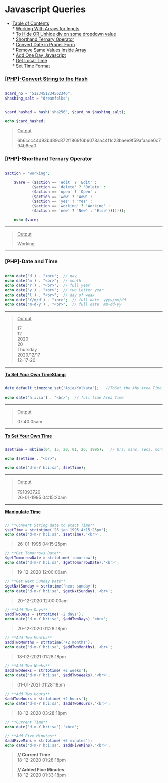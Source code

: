 Javascript Queries
===================

   * [Table of Contents](#table-of-contents)    
         * [<ins>Working With Arrays for Inputs<ins></ins></ins>](#working-with-arrays-for-inputs)    
         * [<ins>To Hide OR Unhide div on some dropdown value</ins>](#to-hide-or-unhide-div-on-some-dropdown-value)    
         * [<ins>Shorthand Ternary Operator</ins>](#shorthand-ternary-operator)    
         * [<ins>Convert Date in Proper Form</ins>](#convert-date-in-proper-form)    
         * [<ins>Remove Same Values Inside Array</ins>](#remove-same-values-inside-array)    
         * [<ins>Add One Day Javascript<ins></ins></ins>](#add-one-day-javascript)    
         * [<ins>Get Local Time<ins></ins></ins>](#get-local-time)    
         * [<ins>Set Time Format<ins></ins></ins>](#set-time-format)          


### <ins>[PHP]-Convert String to the Hash<ins>    

```php

$card_no = "5123451234562346";
$hashing_salt = "dreamfolks";


$card_hashed = hash('sha256', $card_no.$hashing_salt);

echo $card_hashed;

```
> <ins>Output</ins>
>
>6b6ccc44d93b489c872f1869f6b6078aa44f1c23baee9f59afaade0c794b8ea0


### [PHP]-Shorthand Ternary Operator

```php

$action = 'working';

    $vare = ($action == 'edit' ? 'Edit' : 
            ($action == 'delete' ? 'Delete' : 
            ($action == 'open' ? 'Open' : 
            ($action == 'wow' ? 'Wow' : 
            ($action == 'yes' ? 'Yes' : 
            ($action == 'working' ? 'Working' : 
            ($action == 'new' ? 'New' : 'Else')))))));

    echo $vare;

```
___

> <ins>Output</ins>
> 
> Working
___


### [PHP]-Date and Time

```php

echo date('d') . "<br>";  // day
echo date('m') . "<br>";  // month
echo date('Y') . "<br>";  // full year
echo date('y') . "<br>";  // two Letter year
echo date('l') . "<br>";  // day of weak
echo date('Y/m/d') . "<br>";  // full date  yyyy/mm/dd
echo date('m-d-y') . "<br>";  // full date  mm-dd-yy

```

___

> <ins>Output</ins>
> 
> 17     
> 12       
> 2020   
> 20   
> Thursday   
> 2020/12/17   
> 12-17-20   
> 
___

**<ins>To Set Your Own TimeStamp</ins>**

```php

date_default_timezone_set('Asia/Kolkata');   //ToSet the ANy Area Time   

echo date('h:i:sa') . "<br>";  // full time Area Time

```

___

> <ins>Output</ins>
> 
>07:40:05am
___

**<ins>To Set Your Own Time</ins>**

```php

$setTime = mktime(04, 15, 20, 01, 26, 1995);   // hrs, mins, secs, month, date, year

echo $setTime . "<br>";

echo date('d-m-Y h:i:sa', $setTime);

```

___

> <ins>Output</ins>
> 
> 791093720   
> 26-01-1995 04:15:20am
___

**<ins>Manipulate Time</ins>**

```php

// **Convert String date to exact Time**
$setTime = strtotime('26 jan 1995 4:15:25pm');
echo date('d-m-Y h:i:sa', $setTime).'<br>';
```
> 26-01-1995 04:15:25pm

```php
// **Get Tomorrows Date**
$getTomorrowDate = strtotime('tomorrow');
echo date('d-m-Y h:i:sa', $getTomorrowDate).'<br>';
```
> 19-12-2020 12:00:00am

```php
// **Get Next Sunday Date**
$getNxtSunday = strtotime('next sunday');
echo date('d-m-Y h:i:sa', $getNxtSunday).'<br>';
```
> 20-12-2020 12:00:00am

```php
// **Add Two Days**
$addTwoDays = strtotime('+2 days');
echo date('d-m-Y h:i:sa', $addTwoDays).'<br>';
```
> 20-12-2020 01:28:18pm

```php
// **Add Two Months**
$addTwoMonths = strtotime('+2 months');
echo date('d-m-Y h:i:sa', $addTwoMonths).'<br>';
```
> 18-02-2021 01:28:18pm

```php
// **Add Two Weeks**
$addTwoWeeks = strtotime('+2 weeks');
echo date('d-m-Y h:i:sa', $addTwoWeeks).'<br>';
```
> 01-01-2021 01:28:18pm

```php
// **Add Two Hours**
$addTwoHours = strtotime('+2 hours');
echo date('d-m-Y h:i:sa', $addTwoHours).'<br>';
```
> 18-12-2020 03:28:18pm

```php
// **Current Time**
echo date('d-m-Y h:i:sa').'<br>';

// **Add Five Minutes**
$addFiveMins = strtotime('+5 minutes');
echo date('d-m-Y h:i:sa', $addFiveMins).'<br>';

```
> **// Current Time**    
> 18-12-2020 01:28:18pm   
> 
> **// Added Five Minutes**     
> 18-12-2020 01:33:18pm  



